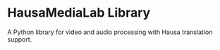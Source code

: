 # HausaMediaLab Library

A Python library for video and audio processing with Hausa translation support.